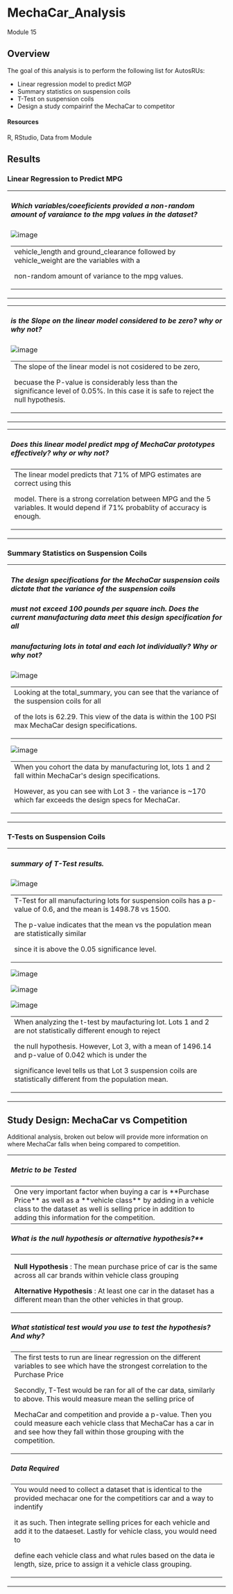 # MechaCar_Analysis
Module 15

## Overview
The goal of this analysis is to perform the following list for AutosRUs:
- Linear regression model to predict MGP
- Summary statistics on suspension coils
- T-Test on suspension coils
- Design a study compairinf the MechaCar to competitor

#### Resources
R, RStudio, Data from Module


## Results

### Linear Regression to Predict MPG

<table><tr><td>
 
##### Which variables/coeeficients provided a non-random amount of varaiance to the mpg values in the dataset?

![image](https://user-images.githubusercontent.com/94019661/161610216-1847361b-c78b-4340-b2b3-24f0cc352c53.png)

<table><tr><td> 
 vehicle_length and ground_clearance followed by vehicle_weight are the variables with a 
 
 non-random amount of variance to the mpg values.</td></tr></table> 
</td></tr></table> 


<table><tr><td>
 
##### is the Slope on the linear model considered to be zero? why or why not?


![image](https://user-images.githubusercontent.com/94019661/161610233-22296f60-fa94-46b5-8b77-1857b0a53b79.png)

<table><tr><td> 
 The slope of the linear model is not cosidered to be zero, 
 
 becuase the P-value is considerably less than the significance level of 0.05%. 
 In this case it is safe to reject the null hypothesis.</td></tr></table> 
</td></tr></table> 



<table><tr><td>
 
##### Does this linear model predict mpg of MechaCar prototypes effectively? why or why not?


<table><tr><td> 
 The linear model predicts that 71% of MPG estimates are correct using this
 
 model. There is a strong correlation between MPG and the 5 variables. It would depend if 
 71% probablity of accuracy is enough. </td></tr></table> 
 
</td></tr></table> 




### Summary Statistics on Suspension Coils


<table><tr><td>
 
##### The design specifications for the MechaCar suspension coils dictate that the variance of the suspension coils 
##### must not exceed 100 pounds per square inch. Does the current manufacturing data meet this design specification for all 
##### manufacturing lots in total and each lot individually? Why or why not?

![image](https://user-images.githubusercontent.com/94019661/161610293-647f02d9-7deb-4b0e-9ee3-3424017538ac.png)

<table><tr><td> 
 Looking at the total_summary, you can see that the variance of the suspension coils for all 
 
 of the lots is 62.29. This view of the data is within the 100 PSI max MechaCar design specifications. 
 </td></tr></table> 

![image](https://user-images.githubusercontent.com/94019661/161610323-47e53d0d-5a37-48c3-9860-d9da0956dbfc.png)

<table><tr><td> 
When you cohort the data by manufacturing lot, lots 1 and 2 fall within MechaCar's design specifications.
 
 However, as you can see with Lot 3 - the variance is ~170 which far exceeds the design specs for MechaCar.
 
 </td></tr></table> 
 
</td></tr></table> 



### T-Tests on Suspension Coils


<table><tr><td>
 
##### summary of T-Test results.

![image](https://user-images.githubusercontent.com/94019661/161610351-3071c991-6f44-4276-ba91-3798ae756211.png)

<table><tr><td> 
 T-Test for all manufacturing lots for suspension coils has a p-value of 0.6, and the mean is 1498.78 vs 1500.
 
 The p-value indicates that the mean vs the population mean are statistically similar 
 
 since it is above the 0.05 significance level.
 </td></tr></table> 


![image](https://user-images.githubusercontent.com/94019661/161610371-f1b5c017-0a73-436b-b93f-22c2389644b8.png)

![image](https://user-images.githubusercontent.com/94019661/161610382-47c4a0fc-dd79-4ec5-8aeb-ebe40dde6fbf.png)

![image](https://user-images.githubusercontent.com/94019661/161610399-7d6efac4-c2d4-4e05-ab28-e10366ceb123.png)


<table><tr><td> 
 When analyzing the t-test by maufacturing lot. Lots 1 and 2 are not statistically different enough to reject 
 
 the null hypothesis. However, Lot 3, with a mean of 1496.14 and p-value of 0.042 which is under the 
 
 significance level tells us that Lot 3 suspension coils are statistically different from the population mean.
 </td></tr></table> 
 
</td></tr></table> 



## Study Design: MechaCar vs Competition

Additional analysis, broken out below will provide more information on where MechaCar falls when 
being compared to competition.

<table><tr><td>
 
##### Metric to be Tested

<table><tr><td> 
 One very important factor when buying a car is **Purchase Price** as well as a **vehicle class** by 
 adding in a vehicle class to the dataset as well is selling price in addition to adding this information
 for the competition.
 
</td></tr></table> 


##### What is the null hypothesis or alternative hypothesis?**

 <table><tr><td> 
  
  **Null Hypothesis** :  The mean purchase price of car is the same across all car brands within vehicle class grouping
  
  **Alternative Hypothesis** : At least one car in the dataset has a different mean than the other vehicles in that group.
  
  </td></tr></table> 


##### What statistical test would you use to test the hypothesis? And why?

<table><tr><td> 
The first tests to run are linear regression on the different variables to see which have the strongest correlation to
the Purchase Price
 
Secondly, T-Test would be ran for all of the car data, similarly to above. This would measure mean the selling price of 
 
MechaCar and competition and provide a p-value. Then you could measure each vehicle class that MechaCar has a car in 
and see how they fall within those grouping with the competition.
 </td></tr></table> 


##### Data Required

<table><tr><td> 
You would need to collect a dataset that is identical to the provided mechacar one for the competitiors car and a way to indentify
 
 it as such. Then integrate selling prices for each vehicle and add it to the dataeset. Lastly for vehicle class, you would need to 
 
 define each vehicle class and what rules based on the data ie length, size, price to assign it a vehicle class grouping.
</td></tr></table> 
 
</td></tr></table> 

